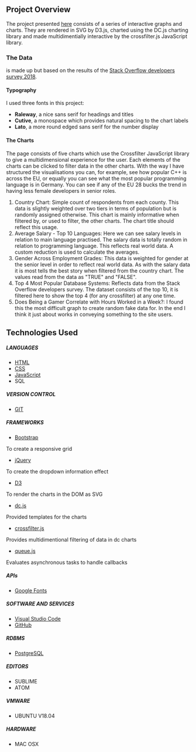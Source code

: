 
## Project Overview

The project presented [here](https://select-8.github.io/charting-ms2/#) consists of a series of interactive graphs and charts. They are rendered in SVG by D3.js, charted using the DC.js charting library and made multidimentially interactive by the crossfilter.js JavaScript library.

### The Data

is made up but based on the results of the [Stack Overflow developers survey 2018](https://insights.stackoverflow.com/survey/2018).

#### Typography

I used three fonts in this project:
 - **Raleway**, a nice sans serif for headings and titles
 - **Cutive**, a monospace which provides natural spacing to the chart labels
 - **Lato**, a more round edged sans serif for the number display

#### The Charts

The page consists of five charts which use the Crossfilter JavaScript library to give a multidimensional experience for the user. Each elements of the charts can be clicked to filter data in the other charts. With the way I have structured the visualisations you can, for example, see how popular C++ is across the EU, or equally you can see what the most popular programming language is in Germany. You can see if any of the EU 28 bucks the trend in having less female developers in senior roles.
 1. Country Chart: Simple count of respondents from each county. This data is slightly weighted over two tiers in terms of population but is randomly assigned otherwise. This chart is mainly informative when filtered by, or used to filter, the other charts. The chart title should reflect this usage.
 2. Average Salary - Top 10 Languages: Here we can see salary levels in relation to main language practised. The salary data is totally random in relation to programming language. This reflects real world data. A custom reduction is used to calculate the averages.
 3. Gender Across Employment Grades: This data is weighted for gender at the senior level in order to reflect real world data. As with the salary data it is most tells the best story when filtered from the country chart. The values read from the data as "TRUE" and "FALSE".
 4. Top 4 Most Popular Database Systems: Reflects data from the Stack Overflow developers survey. The dataset consists of the top 10, it is filtered here to show the top 4 (for any crossfilter) at any one time.
 5. Does Being a Gamer Correlate with Hours Worked in a Week?: I found this the most difficult graph to create random fake data for. In the end I think it just about works in conveying something to the site users.

## Technologies Used

##### LANGUAGES
- [HTML](https://www.w3.org/html/)
- [CSS](https://www.w3.org/Style/CSS/Overview.en.html)
- [JavaScript](https://www.javascript.com/)
- SQL

##### VERSION CONTROL
- [GIT](https://git-scm.com/)

##### FRAMEWORKS
- [Bootstrap](https://getbootstrap.com/)

To create a responsive grid
- [jQuery](https://jquery.com/)

To create the dropdown information effect
- [D3](https://d3js.org/)

To render the charts in the DOM as SVG
- [dc.js](https://dc-js.github.io/dc.js/)

Provided templates for the charts
- [crossfilter.js](https://square.github.io/crossfilter/)

Provides multidimentional filtering of data in dc charts
- [queue.js](https://github.com/d3/d3-queue)

Evaluates asynchronous tasks to handle callbacks
##### APIs
 - [Google Fonts](https://fonts.google.com/)

##### SOFTWARE AND SERVICES
- [Visual Studio Code](https://code.visualstudio.com/)
- [GitHub](https://github.com/)

##### RDBMS
- [PostgreSQL](https://www.postgresql.org/)

##### EDITORS
- SUBLIME
- ATOM

##### VMWARE
- UBUNTU V18.04

##### HARDWARE
- MAC OSX
